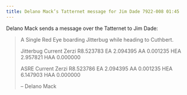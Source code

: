 ```yaml
---
title: Delano Mack’s Tatternet message for Jim Dade 7922-008 01:45
---
```


Delano Mack sends a message over the Tatternet to Jim Dade:

> A Single Red Eye boarding Jitterbug while heading to Cuthbert.
>
> Jitterbug Current Zerzi R8.523783 EA 2.094395 AA 0.001235 HEA 2.957821 HAA 0.000000
>
> ASRE Current Zerzi R8.523786 EA 2.094395 AA 0.001235 HEA 6.147903 HAA 0.000000
>
> – Delano Mack
